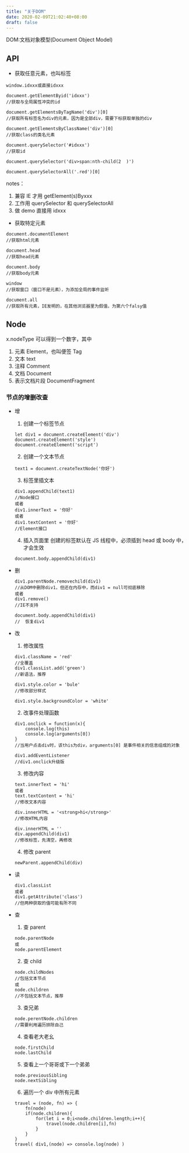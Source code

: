 ```yaml
---
title: "关于DOM"
date: 2020-02-09T21:02:40+08:00
draft: false
---
```


DOM:文档对象模型(Document Object Model)

## API

- 获取任意元素，也叫标签

```
window.idxxx或直接idxxx

document.getElementByid('idxxx')
//获取与全局属性冲突的id

document.getElementsByTagName('div')[0]
//获取所有标签名为div的元素，因为是全部div，需要下标获取单独的div

document.getElementsByClassName('div')[0]
//获取class的类名元素

document.querySelector('#idxxx')
//获取id

document.querySelector('div>span:nth-child(2  )')

document.querySelectorAll('.red')[0]
```

notes：

1. 兼容 IE 才用 getElement(s)Byxxx
2. 工作用 querySelector 和 querySelectorAll
3. 做 demo 直接用 idxxx

- 获取特定元素

```
document.documentElement
//获取html元素

document.head
//获取head元素

document.body
//获取body元素

window
//获取窗口（窗口不是元素），为添加全局的事件监听

document.all
//获取所有元素，IE发明的，在其他浏览器里为假值，为第六个falsy值
```

## Node

x.nodeType 可以得到一个数字，其中

1. 元素 Element，也叫便签 Tag
2. 文本 text
3. 注释 Comment
4. 文档 Document
5. 表示文档片段 DocumentFragment

### 节点的增删改查

- 增
  1. 创建一个标签节点
  ```
  let div1 = document.createElement('div')
  document.createElement('style')
  document.createElement('script')
  ```
  2. 创建一个文本节点
  ```
  text1 = document.createTextNode('你好')
  ```
  3. 标签里插文本
  ```
  div1.appendChild(text1)
  //Node接口
  或者
  div1.innerText = '你好'
  或者
  div1.textContent = '你好'
  //Element接口
  ```
  4. 插入页面里
  创建的标签默认在 JS 线程中，必须插到 head 或 body 中，才会生效
  ```
  document.body.appendChild(div1)
  ```
- 删
  ```
  div1.parentNode.removechild(div1)
  //从DOM中删除div1，但还在内存中，而div1 = null可彻底移除
  或者
  div1.remove()
  //IE不支持

  document.body.appendChild(div1)
  //  恢复div1
  ```
- 改

  1. 修改属性

  ```
  div1.className = 'red'
  //全覆盖
  div1.classList.add('green')
  //新语法，推荐

  div1.style.color = 'bule'
  //修改部分样式

  div1.style.backgroundColor = 'white'
  ```

  2.  改事件处理函数

  ```
  div1.onclick = function(x){
      console.log(this)
      console.log(arguments[0])
  }
  //当用户点击div时，该this为div，arguments[0] 是事件相关的信息组成的对象

  div1.addEventListener
  //div1.onclick升级版
  ```

  3. 修改内容

  ```
  text.innerText = 'hi'
  或者
  text.textContent = 'hi'
  //修改文本内容

  div.innerHTML = '<strong>hi</strong>'
  //修改HTML内容

  div.innerHTML = ''
  div.appendChild(div1)
  //修改标签，先清空，再修改
  ```

  4. 修改 parent

  ```
  newParent.appendChild(div)
  ```

- 读

  ```
  div1.classList
  或者
  div1.getAttribute('class')
  //但两种获取的值可能有所不同
  ```

- 查

  1. 查 parent

  ```
  node.parentNode
  或
  node.parentElement
  ```

  2. 查 child

  ```
  node.childNodes
  //包括文本节点
  或
  node.children
  //不包括文本节点，推荐
  ```

  3. 查兄弟

  ```
  node.perentNode.children
  //需要利用遍历排除自己
  ```

  4. 查看老大老幺

  ```
  node.firstChild
  node.lastChild
  ```

  5. 查看上一个哥哥或下一个弟弟

  ```
  node.previousSibling
  node.nextSibling
  ```

  6. 遍历一个 div 中所有元素

  ```
  travel = (node, fn) => {
      fn(node)
      if(node.children){
          for(let i = 0;i<node.children.length;i++){
              travel(node.children[i],fn)
          }
      }
  }
  travel( div1,(node) => console.log(node) )
  ```
